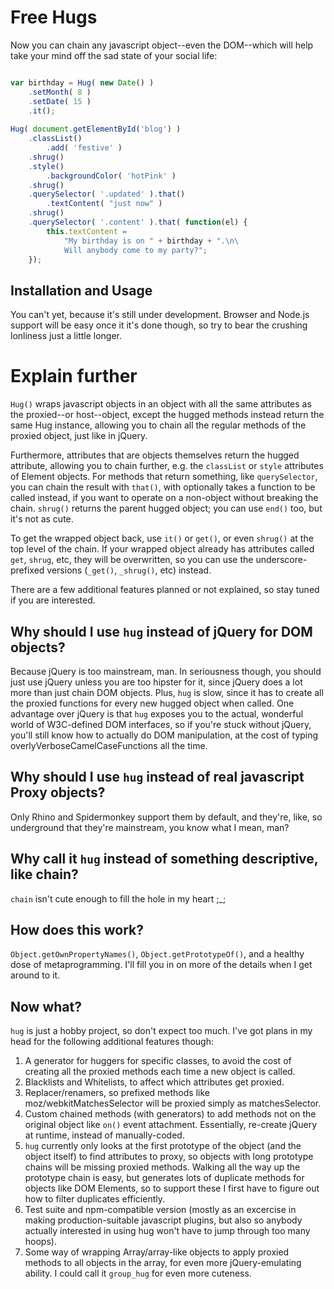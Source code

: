 # Free Hugs

Now you can chain any javascript object--even the DOM--which will help take
your mind off the sad state of your social life:

```javascript

var birthday = Hug( new Date() )
    .setMonth( 8 )
    .setDate( 15 )
    .it();
    
Hug( document.getElementById('blog') )
    .classList()
        .add( 'festive' )
    .shrug()
    .style()
        .backgroundColor( 'hotPink' )
    .shrug()
    .querySelector( '.updated' ).that()
        .textContent( "just now" )
    .shrug()
    .querySelector( '.content' ).that( function(el) {
        this.textContent = 
            "My birthday is on " + birthday + ".\n\
            Will anybody come to my party?";
    });
```

## Installation and Usage

You can't yet, because it's still under development. Browser and Node.js support
will be easy once it it's done though, so try to bear the crushing lonliness
just a little longer.

# Explain further

`Hug()` wraps javascript objects in an object with all the same attributes
as the proxied--or host--object, except the hugged methods instead return the
same Hug instance, allowing you to chain all the regular methods of the proxied
object, just like in jQuery.

Furthermore, attributes that are objects themselves return the hugged attribute,
allowing you to chain further, e.g. the `classList` or `style` attributes of
Element objects. For methods that return something, like `querySelector`, you
can chain the result with `that()`, with optionally takes a function to be 
called instead, if you want to operate on a non-object without breaking the 
chain. `shrug()` returns the parent hugged object; you can use `end()` too,
but it's not as cute.

To get the wrapped object back, use `it()` or `get()`, or even `shrug()` at the
top level of the chain. If your wrapped object already has attributes called
`get`, `shrug`, etc, they will be overwritten, so you can use the
underscore-prefixed versions (`_get()`, `_shrug()`, etc) instead.

There are a few additional features planned or not explained, so stay tuned if
you are interested.

## Why should I use `hug` instead of jQuery for DOM objects?

Because jQuery is too mainstream, man. In seriousness though, you should just 
use jQuery unless you are too hipster for it, since jQuery does a lot more than
just chain DOM objects. Plus, `hug` is slow, since it has to create all the
proxied functions for every new hugged object when called. One advantage over
jQuery is that `hug` exposes you to the actual, wonderful world of W3C-defined
DOM interfaces, so if you're stuck without jQuery, you'll still know how to 
actually do DOM manipulation, at the cost of typing 
overlyVerboseCamelCaseFunctions all the time.

## Why should I use `hug` instead of real javascript Proxy objects?

Only Rhino and Spidermonkey support them by default, and they're, like, so
underground that they're mainstream, you know what I mean, man?

## Why call it `hug` instead of something descriptive, like chain?

`chain` isn't cute enough to fill the hole in my heart ;_;

## How does this work?

`Object.getOwnPropertyNames()`, `Object.getPrototypeOf()`, and a healthy dose
of metaprogramming. I'll fill you in on more of the details when I get around
to it.

## Now what?

`hug` is just a hobby project, so don't expect too much. I've got plans in my
head for the following additional features though:

1. A generator for huggers for specific classes, to avoid the cost of
   creating all the proxied methods each time a new object is called.
2. Blacklists and Whitelists, to affect which attributes get proxied.
3. Replacer/renamers, so prefixed methods like moz/webkitMatchesSelector will
   be proxied simply as matchesSelector.
4. Custom chained methods (with generators) to add methods not on the 
   original object like `on()` event attachment. Essentially, re-create
   jQuery at runtime, instead of manually-coded.
5. `hug` currently only looks at the first prototype of the object (and the
   object itself) to find attributes to proxy, so objects with long prototype
   chains will be missing proxied methods. Walking all the way up the prototype
   chain is easy, but generates lots of duplicate methods for objects like
   DOM Elements, so to support these I first have to figure out how to filter
   duplicates efficiently.
6. Test suite and npm-compatible version (mostly as an excercise in making
   production-suitable javascript plugins, but also so anybody actually 
   interested in using hug won't have to jump through too many hoops).
7. Some way of wrapping Array/array-like objects to apply proxied
   methods to all objects in the array, for even more jQuery-emulating ability.
   I could call it `group_hug` for even more cuteness.